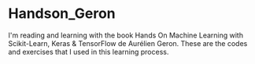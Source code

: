 # Handson_Geron
I'm reading and learning with the book Hands On Machine Learning with Scikit-Learn, Keras &amp; TensorFlow de Aurélien Geron. These are the codes and exercises that I used in this learning process.

